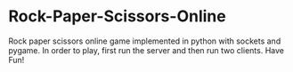 # Rock-Paper-Scissors-Online
Rock paper scissors online game implemented in python with sockets and pygame.
In order to play, first run the server and then run two clients.
Have Fun!
